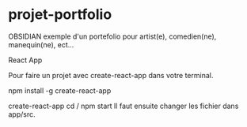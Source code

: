 # projet-portfolio
OBSIDIAN
exemple d'un portefolio pour artist(e), comedien(ne), manequin(ne), ect...

React App

Pour faire un projet avec create-react-app dans votre terminal.

npm install -g create-react-app

create-react-app <NOM-DE-MON-APP>
cd <NOM-DE-MON-APP>/
npm start
Il faut ensuite changer les fichier dans app/src.
